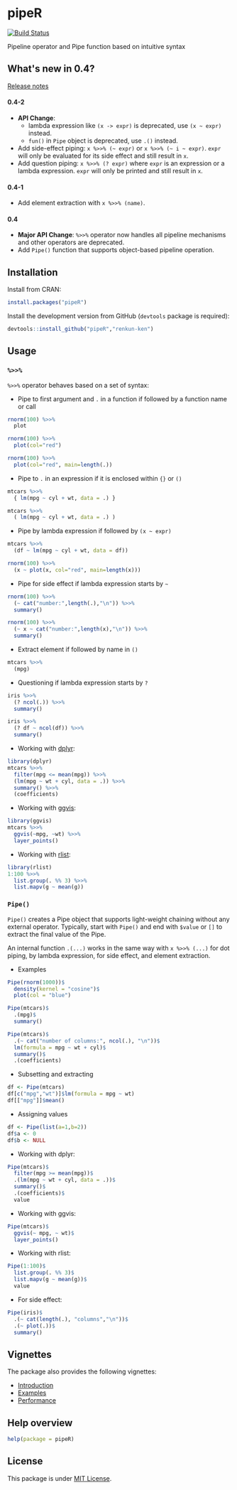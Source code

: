 

# pipeR

[![Build Status](https://travis-ci.org/renkun-ken/pipeR.png?branch=master)](https://travis-ci.org/renkun-ken/pipeR)

Pipeline operator and Pipe function based on intuitive syntax

## What's new in 0.4?

[Release notes](https://github.com/renkun-ken/pipeR/releases)

#### 0.4-2

- **API Change**: 
    * lambda expression like `(x -> expr)` is deprecated, use `(x ~ expr)` instead.
    * `fun()` in `Pipe` object is deprecated, use `.()` instead.
- Add side-effect piping: `x %>>% (~ expr)` or `x %>>% (~ i ~ expr)`. `expr` will only be evaluated for its side effect and still result in `x`.
- Add question piping: `x %>>% (? expr)` where `expr` is an expression or a lambda expression. `expr` will only be printed and still result in `x`.

#### 0.4-1

- Add element extraction with `x %>>% (name)`.

#### 0.4

- **Major API Change**: `%>>%` operator now handles all pipeline mechanisms and other operators are deprecated.
- Add `Pipe()` function that supports object-based pipeline operation.

## Installation

Install from CRAN:

```r
install.packages("pipeR")
```

Install the development version from GitHub (`devtools` package is required):

```r
devtools::install_github("pipeR","renkun-ken")
```

## Usage

### `%>>%`

`%>>%` operator behaves based on a set of syntax:

* Pipe to first argument and `.` in a function if followed by a function name or call

```r
rnorm(100) %>>%
  plot
```

```r
rnorm(100) %>>%
  plot(col="red")
```

```r
rnorm(100) %>>%
  plot(col="red", main=length(.))
```

* Pipe to `.` in an expression if it is enclosed within `{}` or `()`

```r
mtcars %>>%
  { lm(mpg ~ cyl + wt, data = .) }
```

```r
mtcars %>>%
  ( lm(mpg ~ cyl + wt, data = .) )
```

* Pipe by lambda expression if followed by `(x ~ expr)`

```r
mtcars %>>%
  (df ~ lm(mpg ~ cyl + wt, data = df))
```

```r
rnorm(100) %>>%
  (x ~ plot(x, col="red", main=length(x)))
```

* Pipe for side effect if lambda expression starts by `~`

```r
rnorm(100) %>>%
  (~ cat("number:",length(.),"\n")) %>>%
  summary()
```

```r
rnorm(100) %>>%
  (~ x ~ cat("number:",length(x),"\n")) %>>%
  summary()
```

* Extract element if followed by name in `()`

```r
mtcars %>>%
  (mpg)
```

* Questioning if lambda expression starts by `?`

```r
iris %>>% 
  (? ncol(.)) %>>%
  summary()
```

```r
iris %>>% 
  (? df ~ ncol(df)) %>>%
  summary()
```

* Working with [dplyr](https://github.com/hadley/dplyr/):

```r
library(dplyr)
mtcars %>>%
  filter(mpg <= mean(mpg)) %>>%
  (lm(mpg ~ wt + cyl, data = .)) %>>%
  summary() %>>%
  (coefficients)
```

* Working with [ggvis](http://ggvis.rstudio.com/):

```r
library(ggvis)
mtcars %>>%
  ggvis(~mpg, ~wt) %>>%
  layer_points()
```

* Working with [rlist](http://renkun.me/rlist/):

```r
library(rlist)
1:100 %>>%
  list.group(. %% 3) %>>%
  list.mapv(g ~ mean(g))
```

### `Pipe()`

`Pipe()` creates a Pipe object that supports light-weight chaining without any external operator. Typically, start with `Pipe()` and end with `$value` or `[]` to extract the final value of the Pipe. 

An internal function `.(...)` works in the same way with `x %>>% (...)` for dot piping, by lambda expression, for side effect, and element extraction.

* Examples

```r
Pipe(rnorm(1000))$
  density(kernel = "cosine")$
  plot(col = "blue")
```

```r
Pipe(mtcars)$
  .(mpg)$
  summary()
```

```r
Pipe(mtcars)$
  .(~ cat("number of columns:", ncol(.), "\n"))$
  lm(formula = mpg ~ wt + cyl)$
  summary()$
  .(coefficients)
```

* Subsetting and extracting

```r
df <- Pipe(mtcars)
df[c("mpg","wt")]$lm(formula = mpg ~ wt)
df[["mpg"]]$mean()
```

* Assigning values

```r
df <- Pipe(list(a=1,b=2))
df$a <- 0
df$b <- NULL
```

* Working with dplyr:

```r
Pipe(mtcars)$
  filter(mpg >= mean(mpg))$
  .(lm(mpg ~ wt + cyl, data = .))$
  summary()$
  .(coefficients)$
  value
```

* Working with ggvis:

```r
Pipe(mtcars)$
  ggvis(~ mpg, ~ wt)$
  layer_points()
```

* Working with rlist:

```r
Pipe(1:100)$
  list.group(. %% 3)$
  list.mapv(g ~ mean(g))$
  value
```

* For side effect:

```r
Pipe(iris)$
  .(~ cat(length(.), "columns","\n"))$
  .(~ plot(.))$
  summary()
```

## Vignettes

The package also provides the following vignettes:

- [Introduction](http://cran.r-project.org/web/packages/pipeR/vignettes/Introduction.html)
- [Examples](http://cran.r-project.org/web/packages/pipeR/vignettes/Examples.html)
- [Performance](http://cran.r-project.org/web/packages/pipeR/vignettes/Performance.html)


## Help overview

```r
help(package = pipeR)
```

## License

This package is under [MIT License](http://opensource.org/licenses/MIT).
